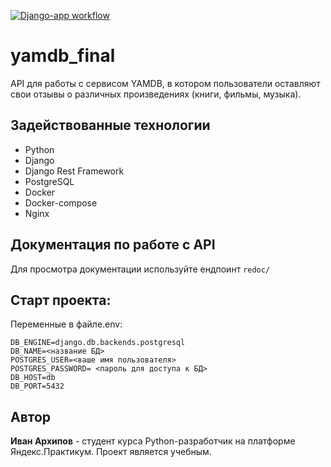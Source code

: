 [![Django-app workflow](https://github.com/johnny-the-dev/yamdb_final/actions/workflows/yamdb_workflow.yml/badge.svg)](https://github.com/johnny-the-dev/yamdb_final/actions/workflows/yamdb_workflow.yml)

# yamdb_final
API для работы с сервисом YAMDB, в котором пользователи оставляют свои отзывы о различных произведениях (книги, фильмы, музыка).

## Задействованные технологии

- Python
- Django
- Django Rest Framework
- PostgreSQL
- Docker
- Docker-compose
- Nginx

## Документация по работе с API

Для просмотра документации используйте ендпоинт ```redoc/```

## Старт проекта:
Переменные в файле.env:
```
DB_ENGINE=django.db.backends.postgresql
DB_NAME=<название БД>
POSTGRES_USER=<ваше имя пользователя>
POSTGRES_PASSWORD= <пароль для доступа к БД>
DB_HOST=db
DB_PORT=5432
```
## Автор
**Иван Архипов** - студент курса Python-разработчик на платформе Яндекс.Практикум. Проект является учебным.